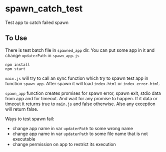 # spawn_catch_test
Test app to catch failed spawn

## To Use
There is test batch file in `spawned_app` dir. You can put some app in it and change `updaterPath` in `spawn_app.js`

```
npm install
npm start
```

`main.js` will try to call an sync function which try to spawn test app in function `spawn_app`. After spawn it will load `index.html` or `index_error.html`. 

 `spawn_app` function creates promises for spawn error, spawn exit, stdio data from app and for timeout. And wait for any promise to happen. If it data or timeout it returns true to `main.js` and false otherwise. Also any exception will return false. 

Ways to test spawn fail:
* change app name in var `updaterPath` to some wrong name
* change app name in var `updaterPath` to some file name that is not executable
* change permission on app to restrict its execution

